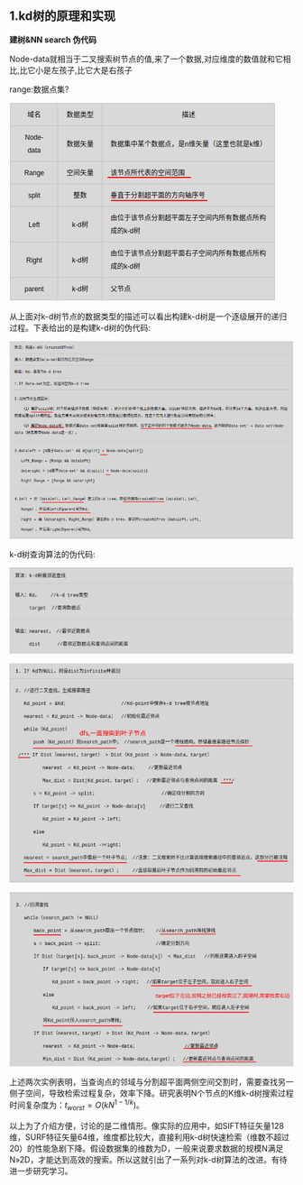 ## 1.kd树的原理和实现

**建树&NN search 伪代码**

Node-data就相当于二叉搜索树节点的值,来了一个数据,对应维度的数值就和它相比,比它小是左孩子,比它大是右孩子

range:数据点集?

![image-20210807210200915](2.点云聚类.assets/image-20210807210200915.png)

从上面对k-d树节点的数据类型的描述可以看出构建k-d树是一个逐级展开的递归过程。下表给出的是构建k-d树的伪代码:

![image-20210807210114898](2.点云聚类.assets/image-20210807210114898.png)

k-d树查询算法的伪代码:

![image-20210807210528968](2.点云聚类.assets/image-20210807210528968.png)

![image-20210807211031265](2.点云聚类.assets/image-20210807211031265.png)

![image-20210807211334755](2.点云聚类.assets/image-20210807211334755.png)

上述两次实例表明，当查询点的邻域与分割超平面两侧空间交割时，需要查找另一侧子空间，导致检索过程复杂，效率下降。研究表明N个节点的K维k-d树搜索过程时间复杂度为：$t_{worst}=O(kN^{1-1/k})$。

以上为了介绍方便，讨论的是二维情形。像实际的应用中，如SIFT特征矢量128维，SURF特征矢量64维，维度都比较大，直接利用k-d树快速检索（维数不超过20）的性能急剧下降。假设数据集的维数为D，一般来说要求数据的规模N满足N»2D，才能达到高效的搜索。所以这就引出了一系列对k-d树算法的改进。有待进一步研究学习。



